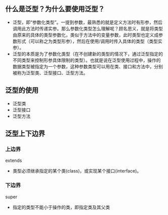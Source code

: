 ## 什么是泛型？为什么要使用泛型？
- 泛型，即“参数化类型”。一提到参数，最熟悉的就是定义方法时有形参，然后调用此方法时传递实参。那么参数化类型怎么理解呢？顾名思义，就是将类型由原来的具体的类型参数化，类似于方法中的变量参数，此时类型也定义成参数形式（可以称之为类型形参），然后在使用/调用时传入具体的类型（类型实参）。
- 泛型的本质是为了参数化类型（在不创建新的类型的情况下，通过泛型指定的不同类型来控制形参具体限制的类型）。也就是说在泛型使用过程中，操作的数据类型被指定为一个参数，这种参数类型可以用在类、接口和方法中，分别被称为泛型类、泛型接口、泛型方法。
## 泛型的使用
- 泛型类
- 泛型接口
- 泛型方法
## 泛型上下边界
### 上边界
extends
- 类型必须继承指定的某个类(class)，或实现某个接口(interface)。
### 下边界
super
- 指定的类型不能小于操作的类，即指定类及其父类
